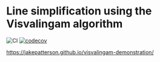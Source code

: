 # Line simplification using the Visvalingam algorithm

![CI](https://github.com/JakePatterson/visvalingam-demonstration/workflows/CI/badge.svg?branch=master)
[![codecov](https://codecov.io/gh/JakePatterson/visvalingam-demonstration/branch/master/graph/badge.svg)](https://codecov.io/gh/JakePatterson/visvalingam-demonstration)

https://jakepatterson.github.io/visvalingam-demonstration/
